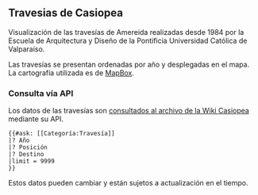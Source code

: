 ## Travesias de Casiopea

Visualización de las travesías de Amereida realizadas desde 1984 por la Escuela de Arquitectura y Diseño de la Pontificia Universidad Católica de Valparaíso. 

Las travesías se presentan ordenadas por año y desplegadas en el mapa. La cartografía utilizada es de [MapBox](https://www.mapbox.com/maps).

### Consulta vía API

Los datos de las travesías son [consultados al archivo de la Wiki Casiopea](https://wiki.ead.pucv.cl/api.php?action=ask&format=json&query=%5B%5BCategor%C3%ADa%3ATraves%C3%ADa%5D%5D%20%7C%3F%20A%C3%B1o%20%7C%3F%20Posici%C3%B3n%20%7C%3F%20Destino%7Climit%3D9999&utf8=1&formatversion=latest) mediante su API.  

```
{{#ask: [[Categoría:Travesía]]
|? Año
|? Posición
|? Destino
|limit = 9999
}}

```

Estos datos pueden cambiar y están sujetos a actualización en el tiempo.